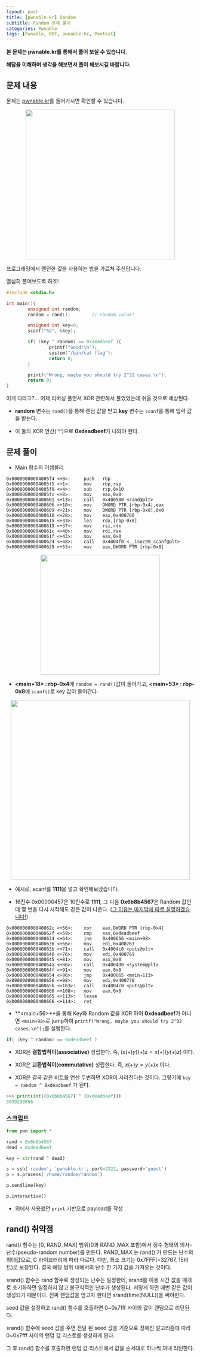 ```yaml
---
layout: post
title: [pwnable.kr] Random
subtitle: Random 문제 풀이
categories: Pwnable
tags: [Pwnable, BOF, pwnable.kr, Pentest]
---
```


**본 문제는 pwnable.kr를 통해서 풀어 보실 수 있습니다.**

**해답을 이해하며 생각을 해보면서 풀이 해보시길 바랍니다.**

## 문제 내용

문제는 <a href = "https://pwnable.kr/play.php">pwnable.kr</a>를 들어가시면 확인할 수 있습니다.

<p align="center">
<img src ="https://user-images.githubusercontent.com/78135526/181879900-5f962cb3-24fb-45c9-85eb-96ec857bb601.png" width = 400>
</p>

프로그래밍에서 랜던한 값을 사용하는 법을 가르쳐 주신답니다.

열심히 풀어보도록 하죠!

```C
#include <stdio.h>

int main(){
        unsigned int random;
        random = rand();        // random value!

        unsigned int key=0;
        scanf("%d", &key);

        if( (key ^ random) == 0xdeadbeef ){
                printf("Good!\n");
                system("/bin/cat flag");
                return 0;
        }

        printf("Wrong, maybe you should try 2^32 cases.\n");
        return 0;
}
```

이게 다라고?... 어제 리버싱 풀면서 XOR 관련해서 풀었었는데 쉬울 것으로 예상된다.

* **random** 변수는 `rand()`를 통해 랜덤 값을 받고 **key** 변수는 `scanf`를 통해 입력 값을 받는다. 

* 이 둘의 XOR 연산('^')으로 **0xdeadbeef**가 나와야 한다.

## 문제 풀이

* Main 함수의 어셈블리

```armasm
0x00000000004005f4 <+0>:     push   rbp
0x00000000004005f5 <+1>:     mov    rbp,rsp
0x00000000004005f8 <+4>:     sub    rsp,0x10
0x00000000004005fc <+8>:     mov    eax,0x0
0x0000000000400601 <+13>:    call   0x400500 <rand@plt>
0x0000000000400606 <+18>:    mov    DWORD PTR [rbp-0x4],eax
0x0000000000400609 <+21>:    mov    DWORD PTR [rbp-0x8],0x0
0x0000000000400610 <+28>:    mov    eax,0x400760
0x0000000000400615 <+33>:    lea    rdx,[rbp-0x8]
0x0000000000400619 <+37>:    mov    rsi,rdx
0x000000000040061c <+40>:    mov    rdi,rax
0x000000000040061f <+43>:    mov    eax,0x0
0x0000000000400624 <+48>:    call   0x4004f0 <__isoc99_scanf@plt>
0x0000000000400629 <+53>:    mov    eax,DWORD PTR [rbp-0x8]
```

<p align="center">
<img src ="https://user-images.githubusercontent.com/78135526/181887892-0a70ba4c-b109-41e4-8383-4bf0745de1b4.png" width = 320>
</p>

* **<main+18> : rbp-0x4**에 `random = rand()`값이 들어가고, **<main+53> : rbp-0x8**에 `scanf()`로 key 값이 들어간다.

<p align="center">
<img src ="https://user-images.githubusercontent.com/78135526/181892583-5629548a-3772-494d-bba6-3e1abf98d329.png" width = 480>
</p>

* 예시로, scanf를 **1111**을 넣고 확인해보겠습니다.

* 16진수 0x00000457은 10진수로 **1111**, 그 다음 **0x6b8b4567**은 Random 값인데 몇 번을 다시 시작해도 같은 값이 나온다. (<u>그 이유는 마지막에 따로 설명하겠습니다!</u>)


```armasm
0x000000000040062c <+56>:    xor    eax,DWORD PTR [rbp-0x4]
0x000000000040062f <+59>:    cmp    eax,0xdeadbeef
0x0000000000400634 <+64>:    jne    0x400656 <main+98>
0x0000000000400636 <+66>:    mov    edi,0x400763
0x000000000040063b <+71>:    call   0x4004c0 <puts@plt>
0x0000000000400640 <+76>:    mov    edi,0x400769
0x0000000000400645 <+81>:    mov    eax,0x0
0x000000000040064a <+86>:    call   0x4004d0 <system@plt>
0x000000000040064f <+91>:    mov    eax,0x0
0x0000000000400654 <+96>:    jmp    0x400665 <main+113>
0x0000000000400656 <+98>:    mov    edi,0x400778
0x000000000040065b <+103>:   call   0x4004c0 <puts@plt>
0x0000000000400660 <+108>:   mov    eax,0x0
0x0000000000400665 <+113>:   leave
0x0000000000400666 <+114>:   ret
```
* **<main+56>**을 통해 Key와 Random 값을 XOR 하여 **0xdeadbeef**가 아니면 `<main+98>`로 jump하여 `printf("Wrong, maybe you should try 2^32 cases.\n");`를 실행한다.

```C
if( (key ^ random) == 0xdeadbeef )
```

* ​XOR은 **결합법칙이(associative)** 성립한다.​ 즉, $(x (+) y) (+) z = x (+) (y (+) z)$ 이다.

* XOR은 **교환법칙이(commutative)** 성립한다. 즉, $x (+) y = y (+) x$ 이다.

* XOR은 결국 같은 비트를 연산 두번하면 XOR이 사라진다는 것이다. 그렇기에 `key = random ^ 0xdeadbeef` 가 된다.

```Python
>>> print(int((0x6b8b4567) ^ (0xdeadbeef)))
3039230856
```

### 스크립트

```Python
from pwn import *

rand = 0x6b8b4567
dead = 0xdeadbeef

key = str(rand ^ dead)

s = ssh('random', 'pwnable.kr', port=2222, password='guest')
p = s.process('/home/random/random')

p.sendline(key)

p.interactive()
```

* 위에서 사용했던 `print` 기반으로 payload를 작성

## rand() 취약점

rand() 함수는 [0, RAND_MAX] 범위(0과 RAND_MAX 포함)에서 정수 형태의 의사-난수(pseudo-random number)를 만든다. RAND_MAX 는 rand() 가 만드는 난수의 최대값으로, C 라이브러리에 따라 다르다. 다만, 최소 크기는 0x7FFF(=32767, 15비트)로 보장된다. 결국 해당 범위 내에서의 난수 한 가지 값을 가져오는 것이다.

srand() 함수는 rand 함수로 생성되는 난수는 일정한데, srand를 이용 시간 값을 매개로 초기화하면 일정하지 않고 불규칙적인 난수가 생성된다.
저렇게 하면 매번 같은 값이 생성되기 때문이다. 진짜 랜덤값을 얻고자 한다면 srand(time(NULL))을 써야한다.

seed 값을 설정하고 rand() 함수를 호출하면 0~0x7fff 사이의 값이 랜덤으로 리턴된다.

srand() 함수에 seed 값을 주면 전달 된 seed 값을 기준으로 정해진 알고리즘에 따라 0~0x7fff 사이의 랜덤 값 리스트를 생성하게 된다.

그 후 rand() 함수를 호출하면 랜덤 값 리스트에서 값을 순서대로 하나씩 꺼내 리턴한다.